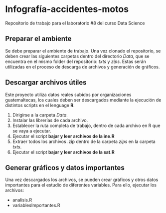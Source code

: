 # Infografía-accidentes-motos

Repositorio de trabajo para el laboratorio #8 del curso Data Science

## Preparar el ambiente

Se debe preparar el ambiente de trabajo. Una vez clonado el repositorio, se deben crear las siguientes carpetas dentro del directorio *Data*, que se encuentra en el mismo folder del repositorio: *txts* y *zips*. Estas serán utilizadas en el proceso de descarga de archivos y generación de gráficos.

## Descargar archivos útiles

Este proyecto utiliza datos reales subidos por organizaciones guatemaltecas, los cuales deben ser descargados mediante la ejecución de distintos scripts en el lenguage **R**.

1. Dirigirse a la carpeta *Data*.
2. Instalar las librerías de cada archivo.
3. Establecer la ruta completa de trabajo, dentro de cada archivo en R que se vaya a ejecutar.
4. Ejecutar el script **bajar y leer archivos de la ine.R**
5. Extraer todos los archivos .zip dentro de la carpeta *zips* en la carpeta *txts*.
6. Ejecutar el script **bajar y leer archivos de la sat.R**

## Generar gráficos y datos importantes

Una vez descargados los archivos, se pueden crear gráficos y otros datos importantes para el estudio de diferentes variables. Para ello, ejecutar los archivos:

* analisis.R
* variablesImportantes.R